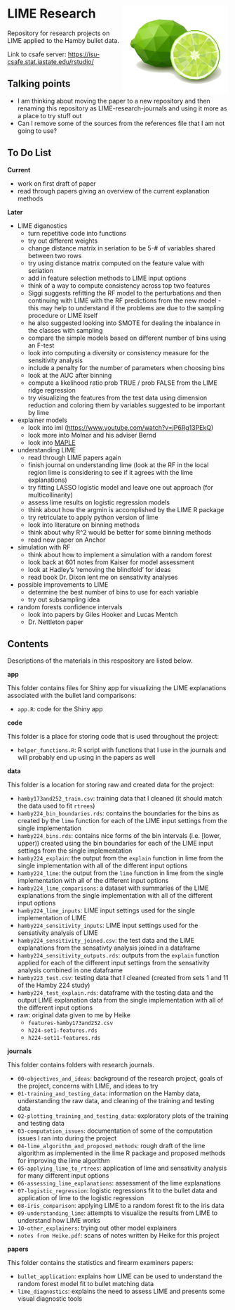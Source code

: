 
# LIME Research <img align="right" height="200" src="./figures/lime.png">

Repository for research projects on LIME applied to the Hamby bullet
data.

Link to csafe server: <https://isu-csafe.stat.iastate.edu/rstudio/>

## Talking points

  - I am thinking about moving the paper to a new repository and then
    renaming this repository as LIME-research-journals and using it more
    as a place to try stuff out
  - Can I remove some of the sources from the references file that I am
    not going to use?

## To Do List

**Current**

  - work on first draft of paper
  - read through papers giving an overview of the current explanation
    methods

**Later**

  - LIME diganostics
      - turn repetitive code into functions
      - try out different weights
      - change distance matrix in seriation to be 5-\# of variables
        shared between two rows
      - try using distance matrix computed on the feature value with
        seriation
      - add in feature selection methods to LIME input options
      - think of a way to compute consistency across top two features
      - Siggi suggests refitting the RF model to the perturbations and
        then continuing with LIME with the RF predictions from the new
        model - this may help to understand if the problems are due to
        the sampling procedure or LIME itself
      - he also suggested looking into SMOTE for dealing the inbalance
        in the classes with sampling
      - compare the simple models based on different number of bins
        using an F-test
      - look into computing a diversity or consistency measure for the
        sensitivity analysis
      - include a penalty for the number of parameters when choosing
        bins
      - look at the AUC after binning
      - compute a likelihood ratio prob TRUE / prob FALSE from the LIME
        ridge regression
      - try visualizing the features from the test data using dimension
        reduction and coloring them by variables suggested to be
        important by lime
  - explainer models
      - look into iml (<https://www.youtube.com/watch?v=jP6Rg13PEkQ>)
      - look more into Molnar and his adviser Bernd
      - look into
        [MAPLE](https://blog.ml.cmu.edu/2019/07/13/towards-interpretable-tree-ensembles/)
  - understanding LIME
      - read through LIME papers again
      - finish journal on understanding lime (look at the RF in the
        local region lime is considering to see if it agrees with the
        lime explanations)
      - try fitting LASSO logistic model and leave one out approach (for
        multicollinarity)
      - assess lime results on logistic regression models
      - think about how the argmin is accomplished by the LIME R package
      - try retriculate to apply python version of lime
      - look into literature on binning methods
      - think about why R^2 would be better for some binning methods
      - read new paper on Anchor
  - simulation with RF
      - think about how to implement a simulation with a random forest
      - look back at 601 notes from Kaiser for model assessment
      - look at Hadley’s ‘removing the blindfold’ for ideas
      - read book Dr. Dixon lent me on sensativity analyses
  - possible improvements to LIME
      - determine the best number of bins to use for each variable
      - try out subsampling idea
  - random forests confidence intervals
      - look into papers by Giles Hooker and Lucas Mentch
      - Dr. Nettleton paper

## Contents

Descriptions of the materials in this respository are listed below.

**app**

This folder contains files for Shiny app for visualizing the LIME
explanations associated with the bullet land comparisons:

  - `app.R`: code for the Shiny app

**code**

This folder is a place for storing code that is used throughout the
project:

  - `helper_functions.R`: R script with functions that I use in the
    journals and will probably end up using in the papers as well

**data**

This folder is a location for storing raw and created data for the
project:

  - `hamby173and252_train.csv`: training data that I cleaned (it should
    match the data used to fit `rtrees`)
  - `hamby224_bin_boundaries.rds`: contains the boundaries for the bins
    as created by the `lime` function for each of the LIME input
    settings from the single implementation
  - `hamby224_bins.rds`: contains nice forms of the bin intervals (i.e.
    \[lower, upper)) created using the bin boundaries for each of the
    LIME input settings from the single implementation
  - `hamby224_explain`: the output from the `explain` function in lime
    from the single implementation with all of the different input
    options
  - `hamby224_lime`: the output from the `lime` function in lime from
    the single implementation with all of the different input options
  - `hamby224_lime_comparisons`: a dataset with summaries of the LIME
    explanations from the single implementation with all of the
    different input options
  - `hamby224_lime_inputs`: LIME input settings used for the single
    implementation of LIME
  - `hamby224_sensitivity_inputs`: LIME input settings used for the
    sensativity analysis of LIME
  - `hamby224_sensitivity_joined.csv`: the test data and the LIME
    explanations from the sensativty analysis joined in a dataframe
  - `hamby224_sensitivity_outputs.rds`: outputs from the `explain`
    function applied for each of the different input settings from the
    sensativity analysis combined in one dataframe
  - `hamby223_test.csv`: testing data that I cleaned (created from sets
    1 and 11 of the Hamby 224 study)
  - `hamby224_test_explain.rds`: dataframe with the testing data and the
    output LIME explanation data from the single implementation with all
    of the different input options
  - raw: original data given to me by Heike
      - `features-hamby173and252.csv`
      - `h224-set1-features.rds`
      - `h224-set11-features.rds`

**journals**

This folder contains folders with research journals.

  - `00-objectives_and_ideas`: background of the research project, goals
    of the project, concerns with LIME, and ideas to try
  - `01-training_and_testing_data`: information on the Hamby data,
    understanding the raw data, and cleaning of the training and testing
    data
  - `02-plotting_training_and_testing_data`: exploratory plots of the
    training and testing data
  - `03-computation_issues`: documentation of some of the computation
    issues I ran into during the project
  - `04-lime_algorithm_and_proposed_methods`: rough draft of the lime
    algorithm as implemented in the lime R package and proposed methods
    for improving the lime algorithm
  - `05-applying_lime_to_rtrees`: application of lime and sensativity
    analysis for many different input options
  - `06-assessing_lime_explanations`: assessment of the lime
    explanations
  - `07-logistic_regression`: logistic regressions fit to the bullet
    data and application of lime to the logistic regression
  - `08-iris_comparison`: applying LIME to a random forest fit to the
    iris data
  - `09-understanding_lime`: attempts to visualize the results from LIME
    to understand how LIME works
  - `10-other_explainers`: trying out other model explainers
  - `notes from Heike.pdf`: scans of notes written by Heike for this
    project

**papers**

This folder contains the statistics and firearm examiners papers:

  - `bullet_application`: explains how LIME can be used to understand
    the random forest model fit to bullet matching data
  - `lime_diagnostics`: explains the need to assess LIME and presents
    some visual diagnostic tools
